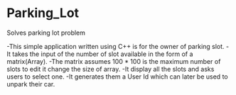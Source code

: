 # Parking_Lot
Solves parking lot problem

-This simple application written using C++ is for the owner of parking slot.
-It takes the input of the number of slot available in the form of a matrix(Array).
-The matrix assumes 100 * 100 is the maximum number of slots to edit it change the size of array.
-It display all the slots and asks users to select one.
-It generates them a User Id which can later be used to unpark their car.
